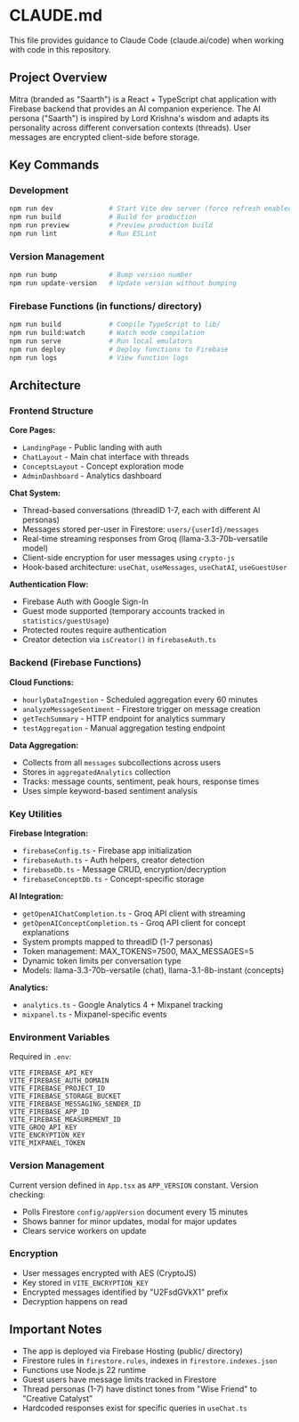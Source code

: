 # CLAUDE.md

This file provides guidance to Claude Code (claude.ai/code) when working with code in this repository.

## Project Overview

Mitra (branded as "Saarth") is a React + TypeScript chat application with Firebase backend that provides an AI companion experience. The AI persona ("Saarth") is inspired by Lord Krishna's wisdom and adapts its personality across different conversation contexts (threads). User messages are encrypted client-side before storage.

## Key Commands

### Development
```bash
npm run dev              # Start Vite dev server (force refresh enabled)
npm run build            # Build for production
npm run preview          # Preview production build
npm run lint             # Run ESLint
```

### Version Management
```bash
npm run bump             # Bump version number
npm run update-version   # Update version without bumping
```

### Firebase Functions (in functions/ directory)
```bash
npm run build            # Compile TypeScript to lib/
npm run build:watch      # Watch mode compilation
npm run serve            # Run local emulators
npm run deploy           # Deploy functions to Firebase
npm run logs             # View function logs
```

## Architecture

### Frontend Structure

**Core Pages:**
- `LandingPage` - Public landing with auth
- `ChatLayout` - Main chat interface with threads
- `ConceptsLayout` - Concept exploration mode
- `AdminDashboard` - Analytics dashboard

**Chat System:**
- Thread-based conversations (threadID 1-7, each with different AI personas)
- Messages stored per-user in Firestore: `users/{userId}/messages`
- Real-time streaming responses from Groq (llama-3.3-70b-versatile model)
- Client-side encryption for user messages using `crypto-js`
- Hook-based architecture: `useChat`, `useMessages`, `useChatAI`, `useGuestUser`

**Authentication Flow:**
- Firebase Auth with Google Sign-In
- Guest mode supported (temporary accounts tracked in `statistics/guestUsage`)
- Protected routes require authentication
- Creator detection via `isCreator()` in `firebaseAuth.ts`

### Backend (Firebase Functions)

**Cloud Functions:**
- `hourlyDataIngestion` - Scheduled aggregation every 60 minutes
- `analyzeMessageSentiment` - Firestore trigger on message creation
- `getTechSummary` - HTTP endpoint for analytics summary
- `testAggregation` - Manual aggregation testing endpoint

**Data Aggregation:**
- Collects from all `messages` subcollections across users
- Stores in `aggregatedAnalytics` collection
- Tracks: message counts, sentiment, peak hours, response times
- Uses simple keyword-based sentiment analysis

### Key Utilities

**Firebase Integration:**
- `firebaseConfig.ts` - Firebase app initialization
- `firebaseAuth.ts` - Auth helpers, creator detection
- `firebaseDb.ts` - Message CRUD, encryption/decryption
- `firebaseConceptDb.ts` - Concept-specific storage

**AI Integration:**
- `getOpenAIChatCompletion.ts` - Groq API client with streaming
- `getOpenAIConceptCompletion.ts` - Groq API client for concept explanations
- System prompts mapped to threadID (1-7 personas)
- Token management: MAX_TOKENS=7500, MAX_MESSAGES=5
- Dynamic token limits per conversation type
- Models: llama-3.3-70b-versatile (chat), llama-3.1-8b-instant (concepts)

**Analytics:**
- `analytics.ts` - Google Analytics 4 + Mixpanel tracking
- `mixpanel.ts` - Mixpanel-specific events

### Environment Variables

Required in `.env`:
```
VITE_FIREBASE_API_KEY
VITE_FIREBASE_AUTH_DOMAIN
VITE_FIREBASE_PROJECT_ID
VITE_FIREBASE_STORAGE_BUCKET
VITE_FIREBASE_MESSAGING_SENDER_ID
VITE_FIREBASE_APP_ID
VITE_FIREBASE_MEASUREMENT_ID
VITE_GROQ_API_KEY
VITE_ENCRYPTION_KEY
VITE_MIXPANEL_TOKEN
```

### Version Management

Current version defined in `App.tsx` as `APP_VERSION` constant. Version checking:
- Polls Firestore `config/appVersion` document every 15 minutes
- Shows banner for minor updates, modal for major updates
- Clears service workers on update

### Encryption

- User messages encrypted with AES (CryptoJS)
- Key stored in `VITE_ENCRYPTION_KEY`
- Encrypted messages identified by "U2FsdGVkX1" prefix
- Decryption happens on read

## Important Notes

- The app is deployed via Firebase Hosting (public/ directory)
- Firestore rules in `firestore.rules`, indexes in `firestore.indexes.json`
- Functions use Node.js 22 runtime
- Guest users have message limits tracked in Firestore
- Thread personas (1-7) have distinct tones from "Wise Friend" to "Creative Catalyst"
- Hardcoded responses exist for specific queries in `useChat.ts`
